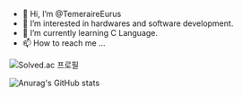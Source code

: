 - 👋 Hi, I’m @TemeraireEurus
- 👀 I’m interested in hardwares and software development.
- 🌱 I’m currently learning C Language.
- 📫 How to reach me ...

![Solved.ac
프로필](http://mazassumnida.wtf/api/v2/generate_badge?boj=temeraireeurus)

![Anurag's GitHub stats](https://github-readme-stats.vercel.app/api?username=TemeraireEurus&show_icons=true&theme=radical)
<!---
TemeraireEurus/TemeraireEurus is a ✨ special ✨ repository because its `README.md` (this file) appears on your GitHub profile.
You can click the Preview link to take a look at your changes.
--->
